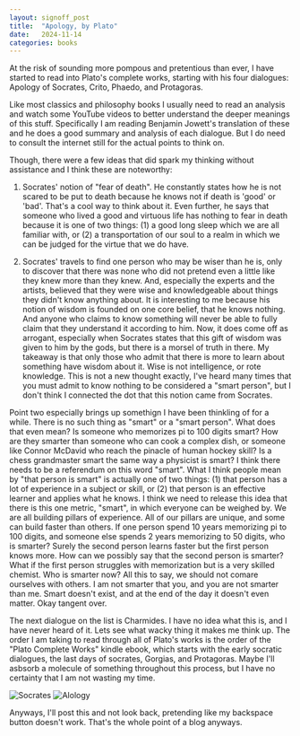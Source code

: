 ```yaml
---
layout: signoff_post
title:  "Apology, by Plato"
date:   2024-11-14
categories: books
---
```


At the risk of sounding more pompous and pretentious than ever, I have started to read into Plato's complete works, starting with his four dialogues: Apology of Socrates, Crito, Phaedo, and Protagoras.

Like most classics and philosophy books I usually need to read an analysis and watch some YouTube videos to better understand the deeper meanings of this stuff. Specifically I am reading Benjamin Jowett's translation of these and he does a good summary and analysis of each dialogue. But I do need to consult the internet still for the actual points to think on. 

Though, there were a few ideas that did spark my thinking without assistance and I think these are noteworthy:

1. Socrates' notion of "fear of death". He constantly states how he is not scared to be put to death because he knows not if death is 'good' or 'bad'. That's a cool way to think about it. Even further, he says that someone who lived a good and virtuous life has nothing to fear in death  because it is one of two things: (1) a good long sleep which we are all familiar with, or (2) a transportation of our soul to a realm in which we can be judged for the virtue that we do have. 

2. Socrates' travels to find one person who may be wiser than he is, only to discover that there was none who did not pretend even a little like they knew more than they knew. And, especially the experts and the artists, believed that they were wise and knowledgeable about things they didn't know anything about. It is interesting to me because his notion of wisdom is founded on one core belief, that he knows nothing. And anyone who claims to know something will never be able to fully claim that they understand it according to him. Now, it does come off as arrogant, especially when Socrates states that this gift of wisdom was given to him by the gods, but there is a morsel of truth in there. My takeaway is that only those who admit that there is more to learn about something have wisdom about it. Wise is not intelligence, or rote knowledge. This is not a new thought exactly, I've heard many times that you must admit to know nothing to be considered a "smart person", but I don't think I connected the dot that this notion came from Socrates. 

Point two especially brings up somethign I have been thinkling of for a while. There is no such thing as "smart" or a "smart person". What does that even mean? Is someone who memorizes pi to 100 digits smart? How are they smarter than someone who can cook a complex dish, or someone like Connor McDavid who reach the pinacle of human hockey skill? Is a chess grandmaster smart the same way a physicist is smart? I think there needs to be a referendum on this word "smart". What I think people mean by "that person is smart" is actually one of two things: (1) that person has a lot of experience in a subject or skill, or (2) that person is an effective learner and applies what he knows. I think we need to release this idea that there is this one metric, "smart", in which everyone can be weighed by. We are all building pillars of experience. All of our pillars are unique, and some can build faster than others. If one person spend 10 years memorizing pi to 100 digits, and someone else spends 2 years memorizing to 50 digits, who is smarter? Surely the second person learns faster but the first person knows more. How can we possibly say that the second person is smarter? What if the first person struggles with memorization but is a very skilled chemist. Who is smarter now? All this to say, we should not comare ourselves with others. I am not smarter that you, and you are not smarter than me. Smart doesn't exist, and at the end of the day it doesn't even matter. Okay tangent over.

The next dialogue on the list is Charmides. I have no idea what this is, and I have never heard of it. Lets see what wacky thing it makes me think up. The order I am taking to read through all of Plato's works is the order of the "Plato Complete Works" kindle ebook, which starts with the early socratic dialogues, the last days of socrates, Gorgias, and Protagoras. Maybe I'll asbsorb a molecule of something throughout this process, but I have no certainty that I am not wasting my time. 

![Socrates](https://miro.medium.com/v2/resize:fit:1400/1*3qIu6jkL8cyb3FIxkhvQwQ.jpeg)
![Alology](https://tikvahfund.org/wp-content/uploads/2020/11/plato.jpg)

Anyways, I'll post this and not look back, pretending like my backspace button doesn't work. That's the whole point of a blog anyways. 